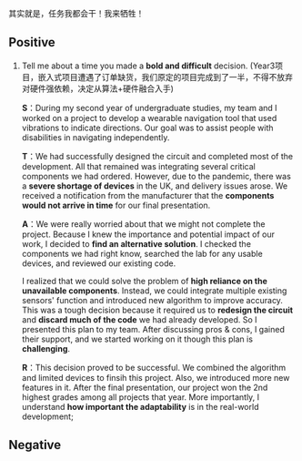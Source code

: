 其实就是，任务我都会干！我来牺牲！

## Positive

1. Tell me about a time you made a **bold and difficult** decision. (Year3项目，嵌入式项目遭遇了订单缺货，我们原定的项目完成到了一半，不得不放弃对硬件强依赖，决定从算法+硬件融合入手)

   **S**：During my second year of undergraduate studies, my team and I worked on a project to develop a wearable navigation tool that used vibrations to indicate directions. Our goal was to assist people with disabilities in navigating independently.

   **T**：We had successfully designed the circuit and completed most of the development. All that remained was integrating several critical components we had ordered. However, due to the pandemic, there was a **severe shortage of devices** in the UK, and delivery issues arose. We received a notification from the manufacturer that the **components would not arrive in time** for our final presentation.
   
   **A**：We were really worried about that we might not complete the project. Because I knew the importance and potential impact of our work, I decided to **find an alternative solution**. I checked the components we had right know, searched the lab for any usable devices, and reviewed our existing code.
   
   I realized that we could solve the problem of **high reliance on the unavailable components**. Instead, we could integrate multiple existing sensors' function and introduced new algorithm to improve accuracy. This was a tough decision because it required us to **redesign the circuit** and **discard much of the code** we had already developed. 
   So I presented this plan to my team. After discussing pros & cons, I gained their support, and we started working on it though this plan is **challenging**.
   
   **R**：This decision proved to be successful. We combined the algorithm and limited devices to finsih this project. Also, we introduced more new features in it. After the final presentation, our project won the 2nd highest grades among all projects that year.
   More importantly, I understand **how important the adaptability** is in the real-world development;

## Negative

